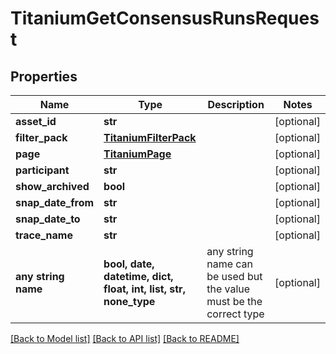 # TitaniumGetConsensusRunsRequest


## Properties
Name | Type | Description | Notes
------------ | ------------- | ------------- | -------------
**asset_id** | **str** |  | [optional] 
**filter_pack** | [**TitaniumFilterPack**](TitaniumFilterPack.md) |  | [optional] 
**page** | [**TitaniumPage**](TitaniumPage.md) |  | [optional] 
**participant** | **str** |  | [optional] 
**show_archived** | **bool** |  | [optional] 
**snap_date_from** | **str** |  | [optional] 
**snap_date_to** | **str** |  | [optional] 
**trace_name** | **str** |  | [optional] 
**any string name** | **bool, date, datetime, dict, float, int, list, str, none_type** | any string name can be used but the value must be the correct type | [optional]

[[Back to Model list]](../README.md#documentation-for-models) [[Back to API list]](../README.md#documentation-for-api-endpoints) [[Back to README]](../README.md)


